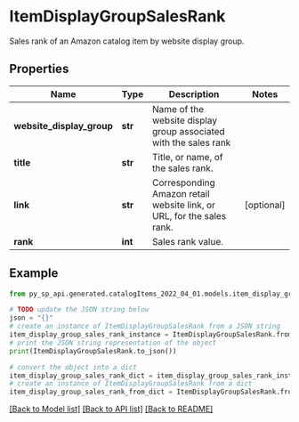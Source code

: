 # ItemDisplayGroupSalesRank

Sales rank of an Amazon catalog item by website display group.

## Properties

Name | Type | Description | Notes
------------ | ------------- | ------------- | -------------
**website_display_group** | **str** | Name of the website display group associated with the sales rank | 
**title** | **str** | Title, or name, of the sales rank. | 
**link** | **str** | Corresponding Amazon retail website link, or URL, for the sales rank. | [optional] 
**rank** | **int** | Sales rank value. | 

## Example

```python
from py_sp_api.generated.catalogItems_2022_04_01.models.item_display_group_sales_rank import ItemDisplayGroupSalesRank

# TODO update the JSON string below
json = "{}"
# create an instance of ItemDisplayGroupSalesRank from a JSON string
item_display_group_sales_rank_instance = ItemDisplayGroupSalesRank.from_json(json)
# print the JSON string representation of the object
print(ItemDisplayGroupSalesRank.to_json())

# convert the object into a dict
item_display_group_sales_rank_dict = item_display_group_sales_rank_instance.to_dict()
# create an instance of ItemDisplayGroupSalesRank from a dict
item_display_group_sales_rank_from_dict = ItemDisplayGroupSalesRank.from_dict(item_display_group_sales_rank_dict)
```
[[Back to Model list]](../README.md#documentation-for-models) [[Back to API list]](../README.md#documentation-for-api-endpoints) [[Back to README]](../README.md)


